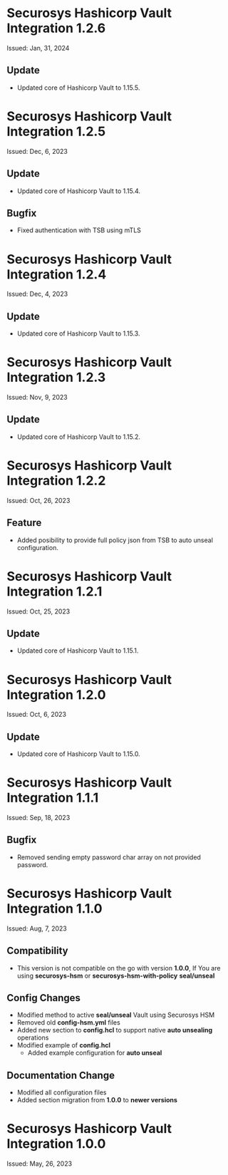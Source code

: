 # Securosys Hashicorp Vault Integration 1.2.6
Issued: Jan, 31, 2024
## Update
- Updated core of Hashicorp Vault to 1.15.5.

# Securosys Hashicorp Vault Integration 1.2.5
Issued: Dec, 6, 2023
## Update
- Updated core of Hashicorp Vault to 1.15.4.
## Bugfix
- Fixed authentication with TSB using mTLS

# Securosys Hashicorp Vault Integration 1.2.4
Issued: Dec, 4, 2023
## Update
- Updated core of Hashicorp Vault to 1.15.3.

# Securosys Hashicorp Vault Integration 1.2.3
Issued: Nov, 9, 2023
## Update
- Updated core of Hashicorp Vault to 1.15.2.

# Securosys Hashicorp Vault Integration 1.2.2
Issued: Oct, 26, 2023
## Feature
- Added posibility to provide full policy json from TSB to auto unseal configuration.

# Securosys Hashicorp Vault Integration 1.2.1
Issued: Oct, 25, 2023
## Update
- Updated core of Hashicorp Vault to 1.15.1.

# Securosys Hashicorp Vault Integration 1.2.0
Issued: Oct, 6, 2023
## Update
- Updated core of Hashicorp Vault to 1.15.0.

# Securosys Hashicorp Vault Integration 1.1.1
Issued: Sep, 18, 2023
## Bugfix
- Removed sending empty password char array on not provided password.

# Securosys Hashicorp Vault Integration 1.1.0
Issued: Aug, 7, 2023
## Compatibility
- This version is not compatible on the go with version **1.0.0**, If You are using **securosys-hsm** or **securosys-hsm-with-policy** **seal/unseal**

## Config Changes
- Modified method to active **seal/unseal** Vault using Securosys HSM
- Removed old **config-hsm.yml** files 
- Added new section to **config.hcl** to support native **auto unsealing** operations
- Modified example of **config.hcl**
  - Added example configuration for **auto unseal**
## Documentation Change
 - Modified all configuration files
 - Added section migration from **1.0.0** to **newer versions**

# Securosys Hashicorp Vault Integration 1.0.0
Issued: May, 26, 2023